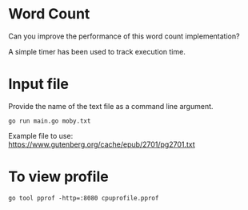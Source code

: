 # Word Count

Can you improve the performance of this word count implementation?  

A simple timer has been used to track execution time.  

# Input file

Provide the name of the text file as a command line argument.

`go run main.go moby.txt`  

Example file to use:
https://www.gutenberg.org/cache/epub/2701/pg2701.txt


# To view profile

`go tool pprof -http=:8080 cpuprofile.pprof`  
